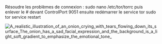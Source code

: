Résoudre les problèmes de connexion :
sudo nano /etc/tor/torrc puis enlever le # devant ControlPort 9051
ensuite redémarrer le service tor sudo tor service restart

![A_realistic_illustration_of_an_onion_crying_with_tears_flowing_down_its_surface_The_onion_has_a_sad_facial_expression_and_the_background_is_a_light_soft_gradient_to_emphasize_the_emotional_tone_](https://github.com/user-attachments/assets/42ad4031-b62f-423b-b6ec-a01c91a4b484)
